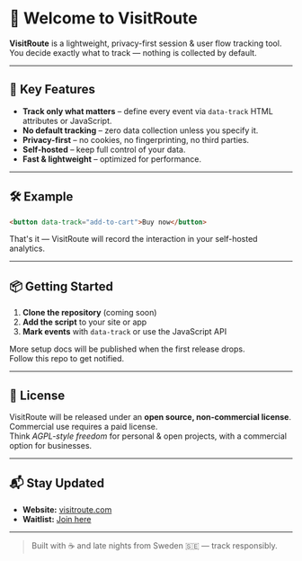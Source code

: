 # 👋 Welcome to VisitRoute

**VisitRoute** is a lightweight, privacy-first session & user flow tracking tool.  
You decide exactly what to track — nothing is collected by default.

---

## 🚀 Key Features

- **Track only what matters** – define every event via `data-track` HTML attributes or JavaScript.
- **No default tracking** – zero data collection unless you specify it.
- **Privacy-first** – no cookies, no fingerprinting, no third parties.
- **Self-hosted** – keep full control of your data.
- **Fast & lightweight** – optimized for performance.

---

## 🛠 Example

```html
<button data-track="add-to-cart">Buy now</button>
```

That's it — VisitRoute will record the interaction in your self-hosted analytics.

---

## 📦 Getting Started

1. **Clone the repository** (coming soon)
2. **Add the script** to your site or app
3. **Mark events** with `data-track` or use the JavaScript API

More setup docs will be published when the first release drops.  
Follow this repo to get notified.

---

## 📜 License

VisitRoute will be released under an **open source, non-commercial license**.  
Commercial use requires a paid license.  
Think *AGPL-style freedom* for personal & open projects, with a commercial option for businesses.

---

## 📬 Stay Updated

- **Website:** [visitroute.com](https://visitroute.com)
- **Waitlist:** [Join here](https://visitroute.com/waitlist)

---

> Built with ☕ and late nights from Sweden 🇸🇪 — track responsibly.
